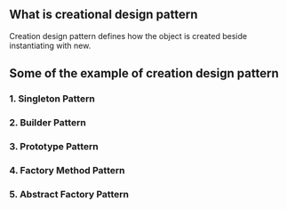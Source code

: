 ## What is creational design pattern ##
Creation design pattern defines how the object is created beside instantiating with new.


## Some of the example of creation design pattern ##
### 1. Singleton Pattern ###
### 2. Builder Pattern ###
### 3. Prototype Pattern ###
### 4. Factory Method Pattern ###
### 5. Abstract Factory Pattern ###